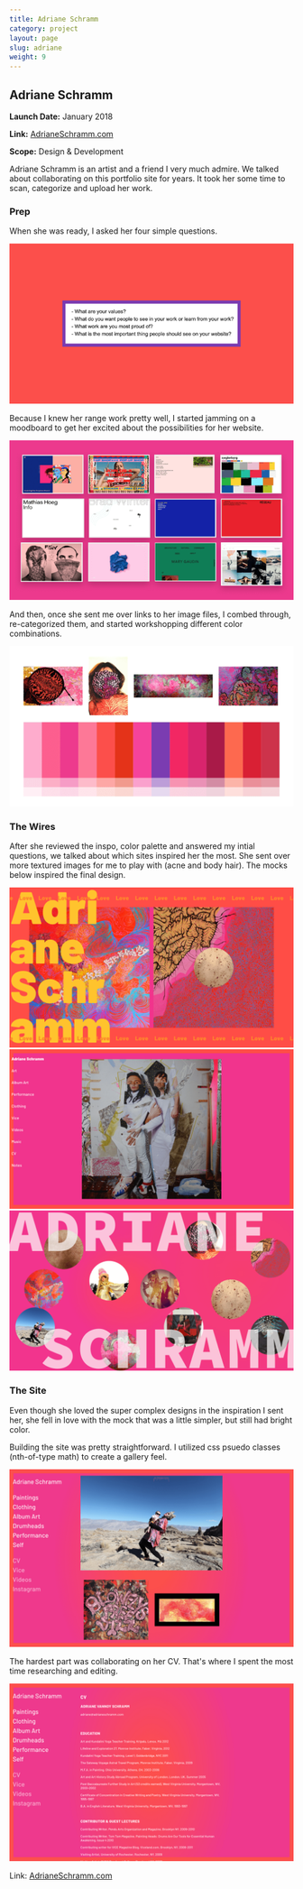 ```yaml
---
title: Adriane Schramm
category: project
layout: page
slug: adriane
weight: 9
---
```


<section>

  <h2>Adriane Schramm</h2>
  <p><strong>Launch Date:</strong> January 2018</p>
  <p><strong>Link:</strong> <a href="http://adrianeschramm.com" target="_blank">AdrianeSchramm.com</a></p>
  <p><strong>Scope:</strong> Design & Development</p>

  <p>Adriane Schramm is an artist and a friend I very much admire. We talked about collaborating on this portfolio site for years. It took her some time to scan, categorize and upload her work. </p>

</section>

<section>
  <h3>Prep</h3>
  <p>When she was ready, I asked her four simple questions.</p>
  <img src="/assets/project/adriane-1.png" alt="email questions">
  <p>Because I knew her range work pretty well, I started jamming on a moodboard to get her excited about the possibilities for her website.</p>
  <img src="/assets/project/adriane-2.png" alt="website inspiration">
  <p>And then, once she sent me over links to her image files, I combed through, re-categorized them, and started workshopping different color combinations.</p>
  <img src="/assets/project/adriane-3.png" alt="color palette moodboard - a range of pinks and reds and the images I took inspiration from">
</section>

<section>
  <h3>The Wires</h3>
  <p>After she reviewed the inspo, color palette and answered my intial questions, we talked about which sites inspired her the most. She sent over more textured images for me to play with (acne and body hair). The mocks below inspired the final design.</p>
  <img src="/assets/project/adriane-4.png" alt="">
  <img src="/assets/project/adriane-5.png" alt="">
  <img src="/assets/project/adriane-6.png" alt="">
</section>

<section>
  <h3>The Site</h3>
  <p>Even though she loved the super complex designs in the inspiration I sent her, she fell in love with the mock that was a little simpler, but still had bright color.</p>
  <p>Building the site was pretty straightforward. I utilized css psuedo classes (nth-of-type math) to create a gallery feel.</p>
  <img src="/assets/project/adriane-7.png" alt="">
  <p>The hardest part was collaborating on her CV. That's where I spent the most time researching and editing.</p>
  <img src="/assets/project/adriane-8.png" alt="">
  <p>Link: <a href="https://adrianeschramm.com/">AdrianeSchramm.com</a></p>
</section>
